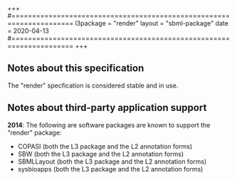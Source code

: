 +++
#=====================================================================
l3package = "render"
layout    = "sbml-package"
date      = 2020-04-13
#=====================================================================
+++

## Notes about this specification

The "render" specfication is considered stable and in use.


## Notes about third-party application support

**2014**: The following are software packages are known to support the "render" package:
* COPASI (both the L3 package and the L2 annotation forms)
* SBW (both the L3 package and the L2 annotation forms)
* SBMLLayout (both the L3 package and the L2 annotation forms)
* sysbioapps (both the L3 package and the L2 annotation forms)
